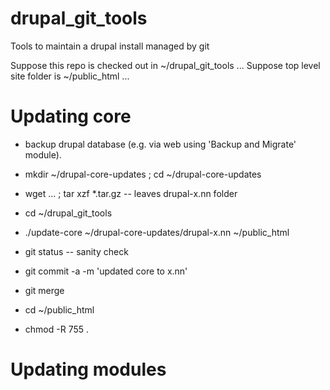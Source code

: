 # drupal_git_tools
Tools to maintain a drupal install managed by git

Suppose this repo is checked out in ~/drupal\_git\_tools ...
Suppose top level site folder is ~/public\_html ...

# Updating core

* backup drupal database (e.g. via web using 'Backup and Migrate' module).

* mkdir ~/drupal-core-updates ; cd ~/drupal-core-updates
* wget ... ; tar xzf *.tar.gz   -- leaves drupal-x.nn folder
* cd ~/drupal\_git\_tools
* ./update-core ~/drupal-core-updates/drupal-x.nn ~/public_html
* git status -- sanity check
* git commit -a -m 'updated core to x.nn'
* git merge
* cd ~/public_html
*   chmod -R 755 .


# Updating modules

